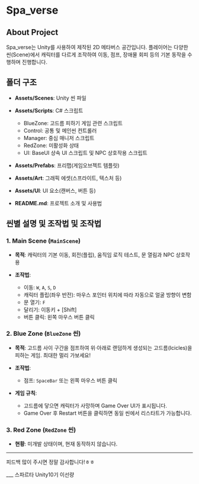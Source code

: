 # Spa\_verse

## About Project

Spa\_verse는 Unity를 사용하여 제작된 2D 메타버스 공간입니다. 플레이어는 다양한 씬(Scene)에서 캐릭터를 다르게 조작하여 이동, 점프, 장애물 회피 등의 기본 동작을 수행하며 진행합니다.

## 폴더 구조

* **Assets/Scenes**: Unity 씬 파일
* **Assets/Scripts**: C# 스크립트

  * BlueZone: 고드름 피하기 게임 관련 스크립트
  * Control: 공통 및 메인씬 컨트롤러
  * Manager: 중심 매니저 스크립트
  * RedZone: 미활성화 상태
  * UI: BaseUI 상속 UI 스크립트 및 NPC 상호작용 스크립트
* **Assets/Prefabs**: 프리팹(게임오브젝트 템플릿)
* **Assets/Art**: 그래픽 에셋(스프라이트, 텍스처 등)
* **Assets/UI**: UI 요소(캔버스, 버튼 등)
* **README.md**: 프로젝트 소개 및 사용법

## 씬별 설명 및 조작법 및 조작법

### 1. Main Scene (`MainScene`)

* **목적**: 캐릭터의 기본 이동, 회전(플립), 움직임 로직 테스트, 문 열림과 NPC 상호작용
* **조작법**:

  * 이동: `W`, `A`, `S`, `D`
  * 캐릭터 플립(좌우 반전): 마우스 포인터 위치에 따라 자동으로 얼굴 방향이 변함
  * 문 열기: `F`
  * 달리기: 이동키 + [Shift]
  * 버튼 클릭: 왼쪽 마우스 버튼 클릭

### 2. Blue Zone (`BlueZone` 씬)

* **목적**: 고드름 사이 구간을 점프하여 위·아래로 랜덤하게 생성되는 고드름(Icicles)을 피하는 게임. 최대한 멀리 가보세요!
* **조작법**:

  * 점프: `SpaceBar` 또는 왼쪽 마우스 버튼 클릭
* **게임 규칙**:

  * 고드름에 닿으면 캐릭터가 사망하며 Game Over UI가 표시됩니다.
  * Game Over 후 Restart 버튼을 클릭하면 동일 씬에서 리스타트가 가능합니다.

### 3. Red Zone (`RedZone` 씬)

* **현황**: 미개발 상태이며, 현재 동작하지 않습니다.

---

피드백 많이 주시면 정말 감사합니다!ㅎㅎ


___ 스파르타 Unity10기 이선량

